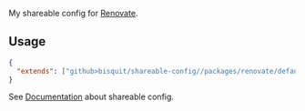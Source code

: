 My shareable config for [Renovate](https://docs.renovatebot.com/).

## Usage

```json
{
  "extends": ["github>bisquit/shareable-config//packages/renovate/default"]
}
```

See [Documentation](https://docs.renovatebot.com/config-presets/) about shareable config.
